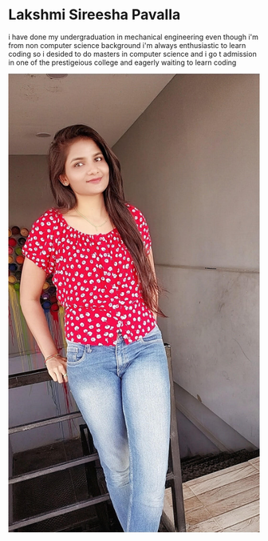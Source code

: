 # Lakshmi Sireesha Pavalla
i have done my undergraduation in mechanical engineering even though i'm from non computer science background i'm always enthusiastic to learn coding so i desided to do masters in computer science and i go t admission in one of the prestigeious college and eagerly waiting to learn coding

![Link of about me](siripic.jpg)